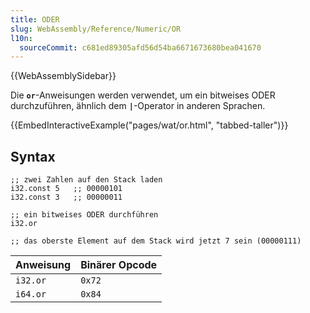 ```yaml
---
title: ODER
slug: WebAssembly/Reference/Numeric/OR
l10n:
  sourceCommit: c681ed89305afd56d54ba6671673680bea041670
---
```


{{WebAssemblySidebar}}

Die **`or`**-Anweisungen werden verwendet, um ein bitweises ODER durchzuführen, ähnlich dem **`|`**-Operator in anderen Sprachen.

{{EmbedInteractiveExample("pages/wat/or.html", "tabbed-taller")}}

## Syntax

```wasm
;; zwei Zahlen auf den Stack laden
i32.const 5   ;; 00000101
i32.const 3   ;; 00000011

;; ein bitweises ODER durchführen
i32.or

;; das oberste Element auf dem Stack wird jetzt 7 sein (00000111)
```

| Anweisung  | Binärer Opcode |
| -----------| -------------- |
| `i32.or`   | `0x72`         |
| `i64.or`   | `0x84`         |
